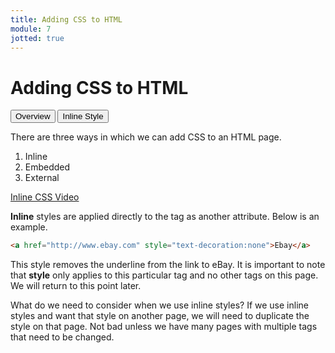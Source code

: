 ```yaml
---
title: Adding CSS to HTML
module: 7
jotted: true
---
```


# Adding CSS to HTML

<div class="tab">
  <button class="tablinks active" onclick="openTab(event, 'Overview')">Overview</button>
   <button class="tablinks" onclick="openTab(event, 'Inline')">Inline Style</button>
    
</div>

<!-- Tab content -->
<div id="Overview" class="tabcontent" style="display:block">

<p>There are three ways in which we can add CSS to an HTML page.</p>
<ol>
<li>Inline</li>
<li>Embedded</li>
<li>External</li>
</ol>
</div>

<div id="Inline" class="tabcontent">

<p><a href="//www.youtube.com/embed/ZJxsUddqZrw" data-lity>Inline CSS Video</a></p>

<p><b>Inline</b> styles are applied directly to the tag as another attribute.  Below is an example.</p>

<div class="tabhtml" markdown="1">

```html
<a href="http://www.ebay.com" style="text-decoration:none">Ebay</a>
```

</div>

<p>This style removes the underline from the link to eBay.  It is important to note that <b>style</b> only applies to this particular tag and no other tags on this page.  We will return to this point later.</p>

<p>What do we need to consider when we use inline styles? If we use inline styles and want that style on another page, we will need to duplicate the style on that page.  Not bad unless we have many pages with multiple tags that need to be changed.</p>

</div>